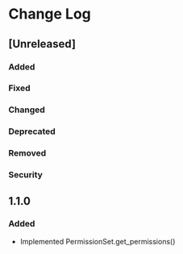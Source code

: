 
# Change Log

## [Unreleased]
### Added
### Fixed
### Changed
### Deprecated
### Removed
### Security

## 1.1.0

### Added

- Implemented PermissionSet.get_permissions()

